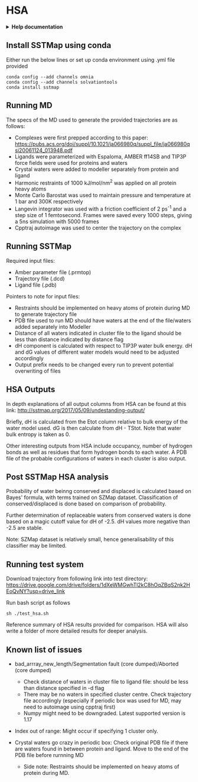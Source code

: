 # HSA
<details>
<summary><b>Help documentation</b> </summary>

    usage: hsa.py [-h] -p PARM_FILE -t TRAJ_FILE -l LIG_FILE -f NUM_FRAMES -w
              WATER_MODEL -s START_FRAME [-c CLUSTER_FILE] [-d DIST] -o
              OUTPUT_PREFIX

    HSA Analysis of waters in protein pocket
    
    optional arguments:
      -h, --help            show this help message and exit
      -c CLUSTER_FILE, --cluster_file CLUSTER_FILE
                            Input crystal waters to analyse
      -d DIST, --dist DIST  Input distance from ligand to analyse (if no crystal
                            waters specified). Default = 10
    
    required arguments:
      -p PARM_FILE, --parm_file PARM_FILE
                            Input parameter file
      -t TRAJ_FILE, --traj_file TRAJ_FILE
                            Input trajectory file
      -l LIG_FILE, --lig_file LIG_FILE
                            Input ligand file (PDB)
      -f NUM_FRAMES, --num_frames NUM_FRAMES
                            Total number of frames to process
      -w WATER_MODEL, --water_model WATER_MODEL
                            Water model used. Supported models are: TIP3P,
                            TIP4PEW, TIP4P, TIP5P, TIP3PFW, SPCE, SPCFW
      -s START_FRAME, --start_frame START_FRAME
                            Starting frame
      -o OUTPUT_PREFIX, --output_prefix OUTPUT_PREFIX
                            Output prefix

</details>

## Install SSTMap using conda
Either run the below lines or set up conda environment using .yml file provided
```
conda config --add channels omnia
conda config --add channels solvationtools
conda install sstmap
```
## Running MD
The specs of the MD used to generate the provided trajectories are as follows:
- Complexes were first prepped according to this paper: https://pubs.acs.org/doi/suppl/10.1021/ja066980q/suppl_file/ja066980qsi20061124_013948.pdf
- Ligands were parameterized with Espaloma, AMBER ff14SB and TIP3P force fields were used for proteins and waters
- Crystal waters were added to modeller separately from protein and ligand
- Harmonic restraints of 1000 kJ/mol/nm<sup>2</sup> was applied on all protein heavy atoms
- Monte Carlo Barostat was used to maintain pressure and temperature at 1 bar and 300K respectively
- Langevin integrator was used with a friction coefficient of 2 ps<sup>-1</sup> and a step size of 1 femtosecond. Frames were saved every 1000 steps, giving a 5ns simulation with 5000 frames
- Cpptraj autoimage was used to center the trajectory on the complex
  
## Running SSTMap
Required input files:
- Amber parameter file (.prmtop)
- Trajectory file (.dcd)
- Ligand file (.pdb)

Pointers to note for input files:
- Restraints should be implemented on heavy atoms of protein during MD to generate trajectory file
- PDB file used to run MD should have waters at the end of the file/waters added separately into Modeller
- Distance of all waters indicated in cluster file to the ligand should be less than distance indicated by distance flag
- dH component is calculated with respect to TIP3P water bulk energy. dH and dG values of different water models would need to be adjusted accordingly 
- Output prefix needs to be changed every run to prevent potential overwriting of files

## HSA Outputs
In depth explanations of all output columns from HSA can be found at this link: http://sstmap.org/2017/05/09/undestanding-output/

Briefly, dH is calculated from the Etot column relative to bulk energy of the water model used. dG is then calculate from dH - TStot. Note that water bulk entropy is taken as 0.

Other interesting outputs from HSA include occupancy, number of hydrogen bonds as well as residues that form hydrogen bonds to each water. A PDB file of the probable configurations of waters in each cluster is also output.

## Post SSTMap HSA analysis
Probability of water beinng conserved and displaced is calculated based on Bayes' formula, with terms trained on SZMap dataset. Classification of conserved/displaced is done based on comparison of probability. 

Further determination of replaceable waters from conserved waters is done based on a magic cutoff value for dH of -2.5. dH values more negative than -2.5 are stable.

Note: SZMap dataset is relatively small, hence generalisability of this classifier may be limited.

## Running test system 
Download trajectory from following link into test directory: https://drive.google.com/drive/folders/1dXeWMGwhTl2kC8hOqZBqS2nk2HEoQvNY?usp=drive_link

Run bash script as follows
```
sh ./test_hsa.sh
```
Reference summary of HSA results provided for comparison. HSA will also write a folder of more detailed results for deeper analysis.
## Known list of issues
- bad_arrray_new_length/Segmentation fault (core dumped)/Aborted (core dumped)
    - Check distance of waters in cluster file to ligand file: should be less than distance specified in -d flag
    - There may be no waters in specified cluster centre. Check trajectory file accordingly (especially if periodic box was used for MD, may need to autoimage using cpptraj first)
    - Numpy might need to be downgraded. Latest supported version is 1.17

- Index out of range: Might occur if specifying 1 cluster only.

- Crystal waters go crazy in periodic box: Check original PDB file if there are waters found in between protein and ligand. Move to the end of the PDB file before rurnning MD
    - Side note: Restraints should be implemented on heavy atoms of protein during MD.
